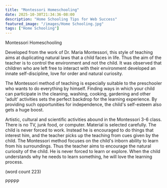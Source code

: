 ```yaml
---
title: "Montessori Homeschooling"
date: 2025-10-30T21:34:36-08:00
description: "Home Schooling Tips for Web Success"
featured_image: "/images/Home Schooling.jpg"
tags: ["Home Schooling"]
---
```


Montessori Homeschooling

Developed from the work of Dr. Maria Montessori, this style of
teaching aims at duplicating natural laws that a child faces in 
life. Thus the aim of the teacher is to control the environment 
and not the child. It was observed that children who are left free 
to interact with their environment developed an innate 
self-discipline, love for order and natural curiosity.

The Montessori method of teaching is especially suitable to the 
preschooler who wants to do everything by himself. Finding ways in 
which your child can participate in the cleaning, washing, 
cooking, gardening and other 'adult' activities sets the perfect 
backdrop for the learning experience. By providing such 
opportunities for independence, the child's self-esteem also gets 
a huge boost.

Artistic, cultural and scientific activities abound in the 
Montessori 3-6 class. There is no TV, junk food, or computer. 
Material is selected carefully. The child is never forced to work. 
Instead he is encouraged to do things that interest him, and the 
teacher picks up the teaching from cues given by the child.  The 
Montessori method focuses on the child's inborn ability to learn 
from his surroundings. Thus the teacher aims to encourage the 
natural curiosity of the child. He is never forced to learn or 
explore. When the child understands why he needs to learn 
something, he will love the learning process. 

(word count 223)

PPPPP

